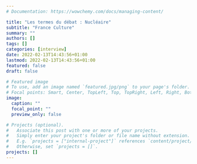 ```yaml
---
# Documentation: https://wowchemy.com/docs/managing-content/

title: "Les termes du débat : Nucléaire"
subtitle: "France Culture"
summary: ""
authors: []
tags: []
categories: [interview]
date: 2022-02-13T14:43:56+01:00
lastmod: 2022-02-13T14:43:56+01:00
featured: false
draft: false

# Featured image
# To use, add an image named `featured.jpg/png` to your page's folder.
# Focal points: Smart, Center, TopLeft, Top, TopRight, Left, Right, BottomLeft, Bottom, BottomRight.
image:
  caption: ""
  focal_point: ""
  preview_only: false

# Projects (optional).
#   Associate this post with one or more of your projects.
#   Simply enter your project's folder or file name without extension.
#   E.g. `projects = ["internal-project"]` references `content/project/deep-learning/index.md`.
#   Otherwise, set `projects = []`.
projects: []
---
```

